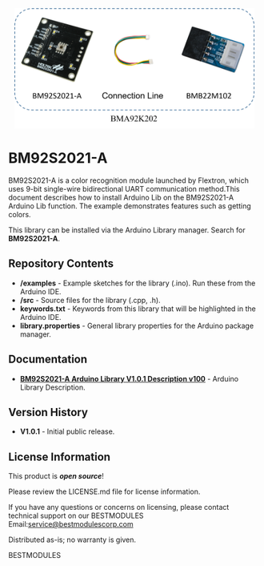 <div align=center>
<img src="https://github.com/BestModules-Libraries/img/blob/main/BMA92K202_V1.0.png" width="480" height="240"> 
</div> 

BM92S2021-A 
===========================================================

BM92S2021-A is a color recognition module launched by Flextron, which uses 9-bit single-wire bidirectional UART communication method.This document describes how to install Arduino Lib on the BM92S2021-A Arduino Lib function. The example demonstrates features such as getting colors.

This library can be installed via the Arduino Library manager. Search for **BM92S2021-A**. 

Repository Contents
-------------------

* **/examples** - Example sketches for the library (.ino). Run these from the Arduino IDE. 
* **/src** - Source files for the library (.cpp, .h).
* **keywords.txt** - Keywords from this library that will be highlighted in the Arduino IDE. 
* **library.properties** - General library properties for the Arduino package manager. 

Documentation 
-------------------

* **[BM92S2021-A Arduino Library V1.0.1 Description v100]( https://www.bestmodulescorp.com/bm92s2021-a.html#tab-product2 )** - Arduino Library Description.

Version History  
-------------------

* **V1.0.1** - Initial public release.

License Information
-------------------

This product is _**open source**_! 

Please review the LICENSE.md file for license information. 

If you have any questions or concerns on licensing, please contact technical support on our BESTMODULES Email:service@bestmodulescorp.com

Distributed as-is; no warranty is given.

BESTMODULES

